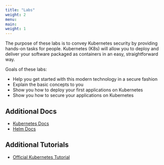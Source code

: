 ```yaml
---
title: "Labs"
weight: 2
menu:
main:
weight: 1
---
```


The purpose of these labs is to convey Kubernetes security by providing hands-on tasks for people. Kubernetes (K8s) will
allow you to deploy and deliver your software packaged as containers in an easy, straightforward way.


Goals of these labs:

* Help you get started with this modern technology in a secure fashion
* Explain the basic concepts to you
* Show you how to deploy your first applications on Kubernetes
* Show you how to secure your applications on Kubernetes




## Additional Docs

* [Kubernetes Docs](https://kubernetes.io/docs/home/?path=users&persona=app-developer&level=foundational)
* [Helm Docs](https://docs.helm.sh/)




## Additional Tutorials

* [Official Kubernetes Tutorial](https://kubernetes.io/docs/tutorials/)